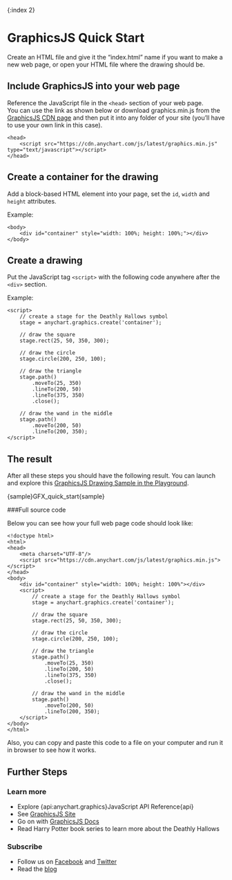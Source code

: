 {:index 2}
# GraphicsJS Quick Start

Create an HTML file and give it the “index.html” name if you want to make a new web page, or open your HTML file where the drawing should be.

## Include GraphicsJS into your web page

Reference the JavaScript file in the `<head>` section of your web page.  
You can use the link as shown below or download graphics.min.js from the [GraphicsJS CDN page](https://cdn.anychart.com/#graphics) and then put it into any folder of your site (you’ll have to use your own link in this case). 

```
<head>
    <script src="https://cdn.anychart.com/js/latest/graphics.min.js" type="text/javascript"></script>
</head>
```

## Create a container for the drawing

Add a block-based HTML element into your page, set the `id`, `width` and `height` attributes.

Example:
```
<body>
    <div id="container" style="width: 100%; height: 100%;"></div>
</body>
```  

## Create a drawing

Put the JavaScript tag `<script>` with the following code anywhere after the `<div>` section.

Example:

```
<script>
    // create a stage for the Deathly Hallows symbol
    stage = anychart.graphics.create('container');

    // draw the square
    stage.rect(25, 50, 350, 300);

    // draw the circle
    stage.circle(200, 250, 100);

    // draw the triangle
    stage.path()
        .moveTo(25, 350)
        .lineTo(200, 50)
        .lineTo(375, 350)
        .close();

    // draw the wand in the middle
    stage.path()
        .moveTo(200, 50)
        .lineTo(200, 350);
</script>
```
  
## The result

After all these steps you should have the following result. You can launch and explore this [GraphicsJS Drawing Sample in the Playground](https://playground.anychart.com/docs/latest/samples/GFX_quick_start-plain).

{sample}GFX\_quick\_start{sample}

###Full source code

Below you can see how your full web page code should look like:
```
<!doctype html>
<html>
<head>
    <meta charset="UTF-8"/>
    <script src="https://cdn.anychart.com/js/latest/graphics.min.js"></script>
</head>
<body>
    <div id="container" style="width: 100%; height: 100%"></div>
    <script>
        // create a stage for the Deathly Hallows symbol
        stage = anychart.graphics.create('container');

        // draw the square
        stage.rect(25, 50, 350, 300);

        // draw the circle
        stage.circle(200, 250, 100);

        // draw the triangle
        stage.path()
            .moveTo(25, 350)
            .lineTo(200, 50)
            .lineTo(375, 350)
            .close();

        // draw the wand in the middle
        stage.path()
            .moveTo(200, 50)
            .lineTo(200, 350);
    </script>
</body>
</html>
```

Also, you can copy and paste this code to a file on your computer and run it in browser to see how it works.  

## Further Steps

### Learn more

* Explore {api:anychart.graphics}JavaScript API Reference{api}
* See [GraphicsJS Site](http://www.graphicsjs.com/)
* Go on with [GraphicsJS Docs](Overview)
* Read Harry Potter book series to learn more about the Deathly Hallows

### Subscribe

* Follow us on [Facebook](https://www.facebook.com/AnyCharts) and [Twitter](https://twitter.com/intent/follow?&screen_name=anychart&original_referer=http%3A%2F%2Fdocs.anychart.com)
* Read the [blog](https://www.anychart.com/blog/)



